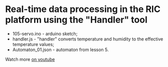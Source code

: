 # Real-time data processing in the RIC platform using the "Handler" tool

- 105-servo.ino - arduino sketch;
- handler.js - "handler" converts temperature and humidity to  the effective temperature values;
- Аutomaton_01.json - automaton from lesson 5.

Watch more [on youtube](https://www.youtube.com/watch?v=PZs_Qop051o&list=PLb9vz8ebECgXBgilNF5UF7j01h2xWS-3I&index=5)